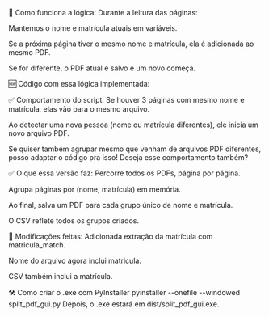 🧠 Como funciona a lógica:
Durante a leitura das páginas:

Mantemos o nome e matrícula atuais em variáveis.

Se a próxima página tiver o mesmo nome e matrícula, ela é adicionada ao mesmo PDF.

Se for diferente, o PDF atual é salvo e um novo começa.

🆕 Código com essa lógica implementada:



✅ Comportamento do script:
Se houver 3 páginas com mesmo nome e matrícula, elas vão para o mesmo arquivo.

Ao detectar uma nova pessoa (nome ou matrícula diferentes), ele inicia um novo arquivo PDF.

Se quiser também agrupar mesmo que venham de arquivos PDF diferentes, posso adaptar o código pra isso! Deseja esse comportamento também?



✅ O que essa versão faz:
Percorre todos os PDFs, página por página.

Agrupa páginas por (nome, matrícula) em memória.

Ao final, salva um PDF para cada grupo único de nome e matrícula.

O CSV reflete todos os grupos criados.

🔧 Modificações feitas:
Adicionada extração da matrícula com matricula_match.

Nome do arquivo agora inclui matricula.

CSV também inclui a matrícula.

🛠 Como criar o .exe com PyInstaller
pyinstaller --onefile --windowed split_pdf_gui.py
Depois, o .exe estará em dist/split_pdf_gui.exe.
